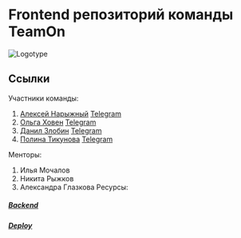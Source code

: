 # Frontend репозиторий команды TeamOn
![Logotype](https://papercallio-production.s3.amazonaws.com/uploads/event/logo/786/frontend.png)

## Ссылки
Участники команды:
1. <a href="https://github.com/AlexeyBMSTU">Алексей Нарыжный</a> <a href="https://t.me/fish190">Telegram</a>
3. <a href="https://github.com/KhovenOlya">Ольга Ховен</a> <a href="https://t.me/olkhoven">Telegram</a>
5. <a href="https://github.com/Danil-Zlo">Данил Злобин</a> <a href="https://t.me/maxround">Telegram</a>
7. <a href="https://github.com/PtFux">Полина Тикунова</a> <a href="https://t.me/popitsd">Telegram</a>

Менторы:
1. Илья Мочалов
2. Никита Рыжков
3. Александра Глазкова
Ресурсы:
<h5><a href="https://github.com/PtFux">Backend</a></h5>
<h5><a href="https://github.com/PtFux">Deploy</a></h5>

